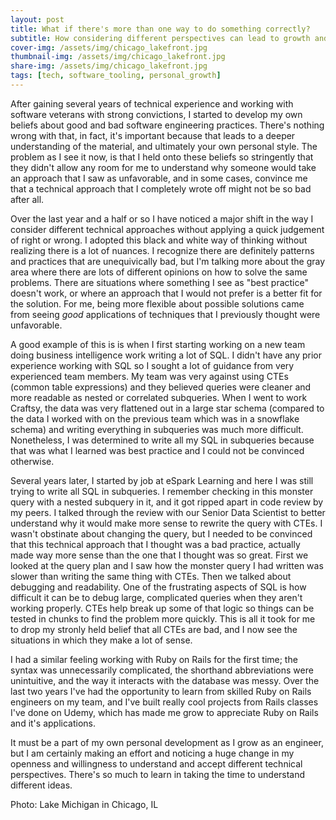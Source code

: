 ```yaml
---
layout: post
title: What if there's more than one way to do something correctly?
subtitle: How considering different perspectives can lead to growth and development
cover-img: /assets/img/chicago_lakefront.jpg
thumbnail-img: /assets/img/chicago_lakefront.jpg
share-img: /assets/img/chicago_lakefront.jpg
tags: [tech, software_tooling, personal_growth]
---
```


After gaining several years of technical experience and working with software veterans with strong convictions, I started to develop my own beliefs about good and bad software engineering practices. There's nothing wrong with that, in fact, it's important because that leads to a deeper understanding of the material, and ultimately your own personal style. The problem as I see it now, is that I held onto these beliefs so stringently that they didn't allow any room for me to understand why someone would take an approach that I saw as unfavorable, and in some cases, convince me that a technical approach that I completely wrote off might not be so bad after all.

Over the last year and a half or so I have noticed a major shift in the way I consider different technical approaches without applying a quick judgement of right or wrong. I adopted this black and white way of thinking without realizing there is a lot of nuances. I recognize there are definitely patterns and practices that are unequivically bad, but I'm talking more about the gray area where there are lots of different opinions on how to solve the same problems. There are situations where something I see as "best practice" doesn't work, or where an approach that I would not prefer is a better fit for the solution. For me, being more flexible about possible solutions came from seeing *good* applications of techniques that I previously thought were unfavorable. 

A good example of this is is when I first starting working on a new team doing business intelligence work writing a lot of SQL. I didn't have any prior experience working with SQL so I sought a lot of guidance from very experienced team members. My team was very against using CTEs (common table expressions) and they believed queries were cleaner and more readable as nested or correlated subqueries. When I went to work Craftsy, the data was very flattened out in a large star schema (compared to the data I worked with on the previous team which was in a snowflake schema) and writing everything in subqueries was much more difficult. Nonetheless, I was determined to write all my SQL in subqueries because that was what I learned was best practice and I could not be convinced otherwise. 

Several years later, I started by job at eSpark Learning and here I was still trying to write all SQL in subqueries. I remember checking in this monster query with a nested subquery in it, and it got ripped apart in code review by my peers. I talked through the review with our Senior Data Scientist to better understand why it would make more sense to rewrite the query with CTEs. I wasn't obstinate about changing the query, but I needed to be convinced that this technical approach that I thought was a bad practice, actually made way more sense than the one that I thought was so great. First we looked at the query plan and I saw how the monster query I had written was slower than writing the same thing with CTEs. Then we talked about debugging and readability. One of the frustrating aspects of SQL is how difficult it can be to debug large, complicated queries when they aren't working properly. CTEs help break up some of that logic so things can be tested in chunks to find the problem more quickly. This is all it took for me to drop my stronly held belief that all CTEs are bad, and I now see the situations in which they make a lot of sense.

I had a similar feeling working with Ruby on Rails for the first time; the syntax was unnecessarily complicated, the shorthand abbreviations were unintuitive, and the way it interacts with the database was messy. Over the last two years I've had the opportunity to learn from skilled Ruby on Rails engineers on my team, and I've built really cool projects from Rails classes I've done on Udemy, which has made me grow to appreciate Ruby on Rails and it's applications.

It must be a part of my own personal development as I grow as an engineer, but I am certainly making an effort and noticing a huge change in my openness and willingness to understand and accept different technical perspectives. There's so much to learn in taking the time to understand different ideas.

Photo: Lake Michigan in Chicago, IL